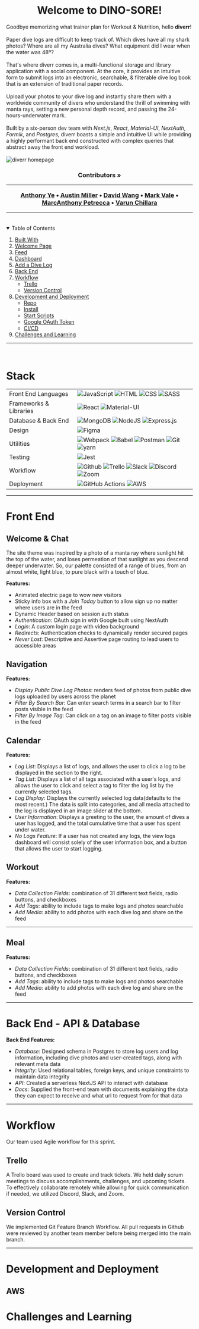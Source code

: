 <p align="center">
  <h1 align="center">Welcome to<strong> DINO-SORE</strong>!</h1>

  <p align="left">
    Goodbye memorizing what trainer plan for Workout & Nutrition, hello <strong>diverr</strong>!
    <br /><br />
    Paper dive logs are difficult to keep track of. Which dives have all my shark photos? Where are all my Australia dives? What equipment did I wear when the water was 48º?
    <br /><br />
    That's where diverr comes in, a multi-functional storage and library application with a social component. At the core, it provides an intuitive form to submit logs into an electronic, searchable, & filterable dive log book that is an extension of traditional paper records.
    <br /><br />
    Upload your photos to your dive log and instantly share them with a worldwide community of divers who understand the thrill of swimming with manta rays, setting a new personal depth record, and passing the 24-hours-underwater mark.
    <br /><br />
  Built by a six-person dev team with <em>Next.js</em>, <em>React</em>, <em>Material-UI</em>, <em>NextAuth</em>, <em>Formik</em>, and <em>Postgres</em>, diverr boasts a simple and intuitive UI while providing a highly performant back end constructed with complex queries that abstract away the front end workload.
    <br /><br />
    <img src="gifs/about.gif" alt="diverr homepage" />
    <h3 align="center">
      <strong>Contributors »</strong>
      <br />
      <hr />
      <a href="https://github.com/anthony3662" target="_blank">Anthony Ye</a>
      •
      <a href="https://github.com/austinm2040" target="_blank">Austin Miller</a>
      •
      <a href="https://github.com/daveanue" target="_blank">David Wang</a>
      •
      <a href="https://github.com/markPVale" target="_blank">Mark Vale</a>
      •
      <a href="https://github.com/marcpetrecca1" target="_blank">MarcAnthony Petrecca</a>
      •
      <a href="https://github.com/varunchillara" target="_blank">Varun Chillara</a>
      <hr />
    </h3>
  </p>
</p>
<br />
<!-- TABLE OF CONTENTS -->
<details open="open">
  <summary>Table of Contents</summary>
  <ol>
    <li><a href="#stack">Built With</a></li>
    <li><a href="#welcome-page">Welcome Page</a></li>
    <li><a href="#feed">Feed</a></li>
    <li><a href="#view-logs-dashboard">Dashboard</a></li>
    <li><a href="#add-a-dive-log">Add a Dive Log</a></li>
    <li><a href="#back-end">Back End</a></li>
    <li>
     <a href="#workflow">Workflow</a>
     <ul>
      <li><a href="#trello">Trello</a></li>
      <li><a href="#version-control">Version Control</a></li>
     </ul>
    </li>
    <li>
     <a href="#development-and-deployment">Development and Deployment</a>
     <ul>
      <li><a href="#repo">Repo</a></li>
      <li><a href="#install">Install</a></li>
      <li><a href="#start-scripts">Start Scripts</a></li>
      <li><a href="#google-oauth-token">Google OAuth Token</a></li>
      <li><a href="#cicd">CI/CD</a></li>
     </ul>
    </li>
    <li><a href="#challenges-and-learning">Challenges and Learning</a></li>
  </ol>
</details>

<hr />
<br />

# Stack

<table>
  <tbody>
    <tr>
      <td>Front End Languages</td>
      <td>
        <img alt="JavaScript" src="https://img.shields.io/badge/javascript%20-%23323330.svg?&style=for-the-badge&logo=javascript&logoColor=%23F7DF1E" />
        <img alt="HTML" src="https://img.shields.io/badge/html5%20-%23E34F26.svg?&style=for-the-badge&logo=html5&logoColor=white" />
        <img alt="CSS" src="https://img.shields.io/badge/css3%20-%231572B6.svg?&style=for-the-badge&logo=css3&logoColor=white" />
        <img alt="SASS" src="https://img.shields.io/badge/SASS-hotpink.svg?style=for-the-badge&logo=SASS&logoColor=white"/>
      </td>
    </tr>
    <tr>
      <td>Frameworks & Libraries</td>
      <td>
        <img alt="React" src="https://img.shields.io/badge/react%20-%2320232a.svg?&style=for-the-badge&logo=react&logoColor=%2361DAFB" />
        <img alt="Material-UI" src="https://img.shields.io/badge/-Material--UI-%230081CB?&style=for-the-badge&logo=material-ui&logoColor=white" />
      </td>
    </tr>
      <td>Database & Back End</td>
      <td>
        <img alt="MongoDB" src ="https://img.shields.io/badge/MongoDB-%234ea94b.svg?style=for-the-badge&logo=mongodb&logoColor=white"/>
        <img alt="NodeJS" src="https://img.shields.io/badge/node.js-%2343853D.svg?style=for-the-badge&logo=node-dot-js&logoColor=white"/>
        <img alt="Express.js" src="https://img.shields.io/badge/express.js-%23404d59.svg?style=for-the-badge&logo=express&logoColor=%2361DAFB"/>
      </td>
    </tr>
      <td>Design</td>
      <td>
        <img alt="Figma" src="https://img.shields.io/badge/Figma-F24E1E?style=for-the-badge&logo=figma&logoColor=white" />
      </td>
    </tr>
    <tr>
      <td>Utilities</td>
      <td>
        <img alt="Webpack" src="https://img.shields.io/badge/webpack%20-%2320232a.svg?&style=for-the-badge&logo=webpack&logoColor=%2361DAFB" />
        <img alt="Babel" src="https://img.shields.io/badge/Babel-F9DC3e?style=for-the-badge&logo=babel&logoColor=black" />
        <img alt="Postman" src="https://img.shields.io/badge/Postman-FF6C37?style=for-the-badge&logo=postman&logoColor=red" />
        <img alt="Git" src="https://img.shields.io/badge/Git-F05032?style=for-the-badge&logo=git&logoColor=white" />
        <img alt="yarn" src="https://img.shields.io/badge/Yarn-2C8EBB?style=for-the-badge&logo=yarn&logoColor=white"/>
      </td>
    </tr>
         <tr>
      <td>Testing</td>
      <td>
        <img alt="Jest" src="https://img.shields.io/badge/-jest-%23C21325?style=for-the-badge&logo=jest&logoColor=white"/>      </td>
    </tr>
     <tr>
      <td>Workflow</td>
      <td>
        <img alt="Github" src="https://img.shields.io/badge/GitHub-100000?style=for-the-badge&logo=github&logoColor=white"/>
        <img alt="Trello" src="https://img.shields.io/badge/Trello-%23026AA7.svg?&style=for-the-badge&logo=Trello&logoColor=white"/>
        <img alt="Slack" src="https://img.shields.io/badge/Slack-4A154B?style=for-the-badge&logo=slack&logoColor=white"/>
        <img alt="Discord" src="https://img.shields.io/badge/Discord-7289DA?style=for-the-badge&logo=discord&logoColor=white"/>
        <img alt="Zoom" src="https://img.shields.io/badge/Zoom-2D8CFF?style=for-the-badge&logo=zoom&logoColor=white"/>
      </td>
    </tr>
    <tr>
      <td>Deployment</td>
      <td>
        <img alt="GitHub Actions" src="https://img.shields.io/badge/githubactions-%232671E5.svg?style=for-the-badge&logo=githubactions&logoColor=white"/>
        <img alt="AWS" src="https://img.shields.io/badge/Amazon_AWS-232F3E?style=for-the-badge&logo=amazon-aws&logoColor=white" />
      </td>
    </tr>
  </tbody>
</table>

<!-- # About

**diverr** is an electronic log book for storing scuba dive records, as well as a means to share photos from dives. Traditionally, scuba divers record information from each dive in a paper log book. This can become cumbersome to search for a particular log as the number of dives increases. Enter **diverr**!  With **diverr** you can fill out a form for each dive with dive metrics, photos, and tags. The logs are compiled in a dashboard for ease of viewing. Additionally, a feed of photos displays images from all users with searchable tags. -->

<!-- ![](https://media.giphy.com/media/8oqWA5KasbsIqWLCwU/giphy.gif ) -->
<hr />

# Front End

## Welcome & Chat
  The site theme was inspired by a photo of a manta ray where sunlight hit the top of the water, and loses permeation of that sunlight as you descend deeper underwater. So, our palette consisted of a range of blues, from an almost white, light blue, to pure black with a touch of blue.

**Features:**

  * Animated electric page to wow new visitors
  * Sticky info box with a *Join Today* button to allow sign up no matter where users are in the feed
  * Dynamic Header based on session auth status
  * *Authentication*: OAuth sign in with Google built using NextAuth
  * *Login*: A custom login page with video background
  * *Redirects*: Authentication checks to dynamically render secured pages
  * *Never Lost*: Descriptive and Assertive page routing to lead users to accessible areas

<!-- ![](https://media.giphy.com/media/l0mfQEQLQGyEBZWzGn/giphy.gif ) -->

## Navigation
**Features:**

  * *Display Public Dive Log Photos*: renders feed of photos from public dive logs uploaded by users across the planet
  * *Filter By Search Bar*: Can enter search terms in a search bar to filter posts visible in the feed
  * *Filter By Image Tag*: Can click on a tag on an image to filter posts visible in the feed

<!-- ![](https://media.giphy.com/media/gkihsToPQCgBc6El4X/giphy.gif)
 -->
## Calendar
**Features:**

  * *Log List*: Displays a list of logs, and allows the user to click a log to be displayed in the section to the right.
  * *Tag List*: Displays a list of all tags associated with a user's logs, and allows the user to click and select a tag to filter the log list by the currently selected tags.
  * *Log Display*: Displays the currently selected log data(defaults to the most recent.) The data is split into categories, and all media attached to the log is displayed in an image slider at the bottom.
  * *User Information*: Displays a greeting to the user, the amount of dives a user has logged, and the total cumulative time that a user has spent under water.
  * *No Logs Feature*: If a user has not created any logs, the view logs dashboard will consist solely of the user information box, and a button that allows the user to start logging.

<!--  ![](https://media.giphy.com/media/m6f12JhYnV7OkQf0r0/giphy.gif)
 -->
## Workout
**Features:**

  * *Data Collection Fields*: combination of 31 different text fields, radio buttons, and checkboxes
  * *Add Tags*: ability to include tags to make logs and photos searchable
  * *Add Media*: ability to add photos with each dive log and share on the feed

<!--   ![](https://media.giphy.com/media/Rie2JbmhgDfqBidFZq/giphy.gif)
 -->
<hr />

## Meal
**Features:**

  * *Data Collection Fields*: combination of 31 different text fields, radio buttons, and checkboxes
  * *Add Tags*: ability to include tags to make logs and photos searchable
  * *Add Media*: ability to add photos with each dive log and share on the feed

<!--   ![](https://media.giphy.com/media/Rie2JbmhgDfqBidFZq/giphy.gif)
 -->
<hr />

# Back End - API & Database

**Back End Features:**
  * *Database*: Designed schema in Postgres to store log users and log information, including dive photos and user-created tags, along with relevant meta data
  * *Integrity*: Used relational tables, foreign keys, and unique constraints to maintain data integrity
  * *API*: Created a serverless NextJS API to interact with database
  * *Docs*: Supplied the front-end team with documents explaining the data they can expect to receive and what url to request from for that data

<hr />

# Workflow
Our team used Agile workflow for this sprint.

## Trello
A Trello board was used to create and track tickets.  We held daily scrum meetings to discuss accomplishments, challenges, and upcoming tickets.  To effectively collaborate remotely while allowing for quick communication if needed, we utilized Discord, Slack, and Zoom.

## Version Control
We implemented Git Feature Branch Workflow.  All pull requests in Github were reviewed by another team member before being merged into the main branch.

<hr />

# Development and Deployment

## AWS

<!-- Continuous Integration / Continuous Deployment

**CI**: Husky (Linting), GitHub Actions (Build and Testing)

**CD**: Vercel (Connected GitHub Branch)

This project was built with the above CI/CD pipeline.
The pipeline and deployment were implemented prior to any building.

  * To standardize styling we used a Husky pre-commit hook that ran Prettier and ESLint (AirBnB) through the project.
  * GitHub Actions provided another layer of protection on Pull Requests to the Master Branch by running builds on Node 12.x and 14.x, as well as running all available **Jest** tests.
  * Vercel was connected to the Master Branch and deployed all code pushed to it

<hr />
 -->
# Challenges and Learning

<!-- * The team decided to learn a new technology, NextJS, in order to implement server-side rendering and dynamic API routing.
* Due to the amount of data necessary to maintain an accurate dive log book, the back end team was faced with creating complex database queries while balancing ease of accessing data against maintaining a high degree of data integrity.
* After encountering issues with proper access to data, our back end team switched SQL databases midway through the project and still was able to deliver reliable, high-quality APIs to the front end team.
* The team used Figma to aid in designing a website that implements a pseudo-social media aspect without overshadowing the core functionality of storing dive log information per our client's request.
* In order to present a dive log input form that includes all the numerous fields without sacrificing readability, Formik was implemented to capture the necessary data. -->
